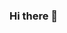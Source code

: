 ### Hi there 👋

<!--
**httien2k1/httien2k1** is a ✨ _special_ ✨ repository because its `README.md` (this file) appears on your GitHub profile.

Here are some ideas to get you started:

- 🔭 I’m currently working on VKU
- 🌱 I’m currently learning js

